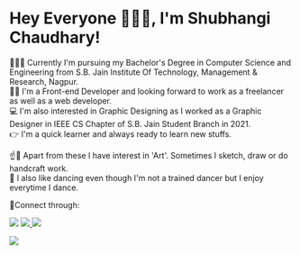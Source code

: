 # Hey Everyone 🙋🏼‍♀️, I'm Shubhangi Chaudhary!

👩🏼‍🎓 Currently I'm pursuing my Bachelor's Degree in Computer Science and Engineering from S.B. Jain Institute Of Technology, Management & Research, Nagpur.<br/>
👩🏼 I'm a Front-end Developer and looking forward to work as a freelancer as well as a web developer. <br/>
💻 I'm also interested in Graphic Designing as I worked as a Graphic Designer in IEEE CS Chapter of S.B. Jain Student Branch in 2021.<br/>
👉 I'm a quick learner and always ready to learn new stuffs.  <br/>


☝️🎨 Apart from these I have interest in 'Art'. Sometimes I sketch, draw or do handcraft work. </br>
💃 I also like dancing even though I'm not a trained dancer but I enjoy everytime I dance. </br>

🤝Connect through: </br>

   <a href="https://www.linkedin.com/in/shubhangi-chaudhary-620271212/"> <img src="https://img.shields.io/badge/LinkedIn-0077B5?style=for-the-badge&logo=linkedin&logoColor=white" /></a>  <a href=""><img src="https://img.shields.io/badge/Gmail-D14836?style=for-the-badge&logo=gmail&logoColor=white" /> </a>    <a href="" > <img src="https://img.shields.io/badge/Instagram-E4405F?style=for-the-badge&logo=instagram&logoColor=white" /> </a> </br>

  <img src="https://github-readme-stats.vercel.app/api/top-langs/?username=ShubhangiChaudhary" />


